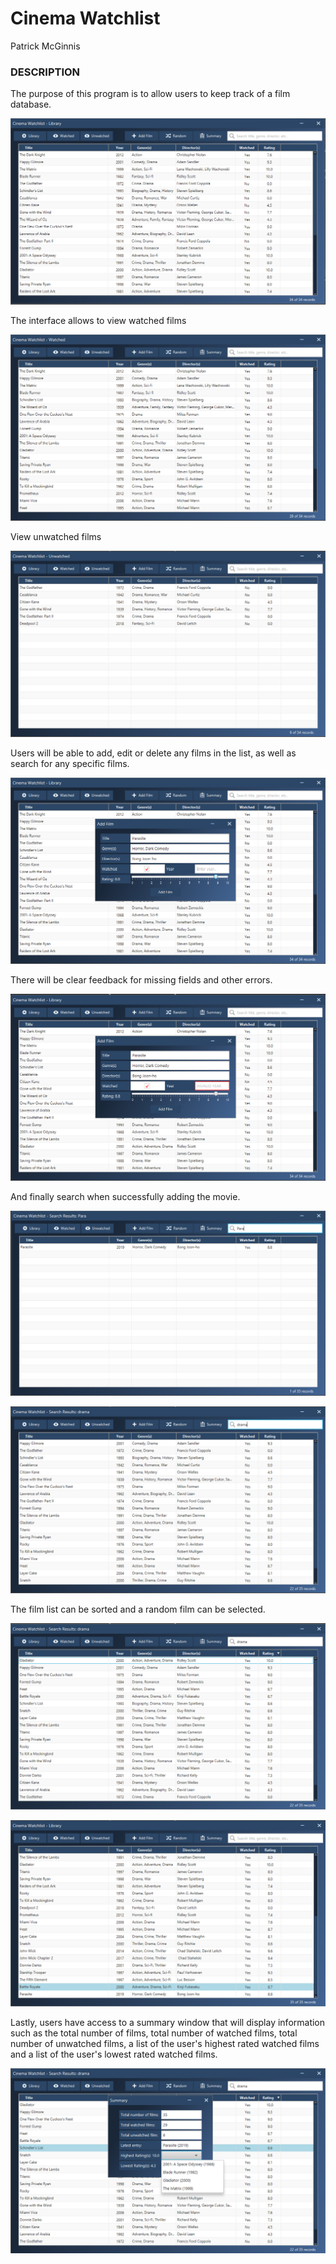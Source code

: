 # __Cinema Watchlist__

Patrick McGinnis

### DESCRIPTION	

The purpose of this program is to allow users to keep track of a film database.

![Main Window All](/screenshots/main_1.png "Main window All") 

The interface allows to view watched films

![Main Window Watched Toggle](/screenshots/main_2.png "Main Window Watched") 

View unwatched films

![Main Window Unwatched](/screenshots/main_3.png "Main Window Unwatched screenshot") 

Users will be able to add, edit or delete any films in the list, as well as search for
any specific films. 

![Add](/screenshots/add_1.png "Add Movie")

There will be clear feedback for missing fields and other errors.

![Add Movie Error](/screenshots/add_2.png "Add Movie Error")

And finally search when successfully adding the movie.

![Search Added](/screenshots/add_3.png "Find added Movie")

![Search](/screenshots/search_2.png "Search Drama")

The film list can be sorted and a random film can be selected.

![Sort](/screenshots/sort_1.png "Sorted Rating")

![Random](/screenshots/search_1.png "Random Select")

Lastly, users have access to a summary window that will display information such as the total number of films,
total number of watched films, total number of unwatched films, a list of the user's highest rated watched films
and a list of the user's lowest rated watched films.

![Summary](/screenshots/summary_1.png "Summary Window")
	